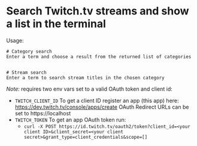 # Search Twitch.tv streams and show a list in the terminal

Usage: 

```
# Category search
Enter a term and choose a result from the returned list of categories


# Stream search
Enter a term to search stream titles in the chosen category
```

*Note:* requires two env vars set to a valid OAuth token and client id:
* `TWITCH_CLIENT_ID`
    To get a client ID register an app (this app) here:
    https://dev.twitch.tv/console/apps/create
    OAuth Redirect URLs can be set to https://localhost
* `TWITCH_TOKEN`
    To get an app OAuth token run:
    * `curl -X POST https://id.twitch.tv/oauth2/token?client_id=<your client
        ID>&client_secret=<your client
        secret>&grant_type=client_credentials&scope=[]`
